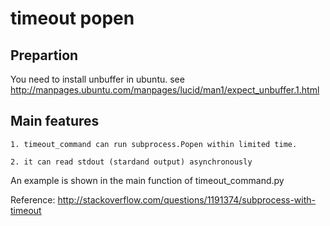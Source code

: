 timeout popen
=============


Prepartion
----------
You need to install unbuffer in ubuntu.
see http://manpages.ubuntu.com/manpages/lucid/man1/expect_unbuffer.1.html

Main features
-------------

```
1. timeout_command can run subprocess.Popen within limited time.

2. it can read stdout (stardand output) asynchronously
```

An example is shown in the main function of timeout_command.py 

Reference:
http://stackoverflow.com/questions/1191374/subprocess-with-timeout
